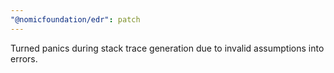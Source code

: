 ```yaml
---
"@nomicfoundation/edr": patch
---
```


Turned panics during stack trace generation due to invalid assumptions into errors.
